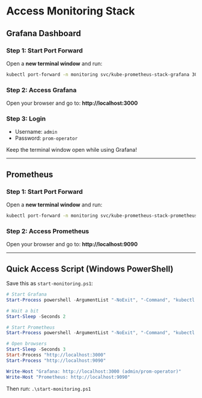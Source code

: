 # Access Monitoring Stack

## Grafana Dashboard

### Step 1: Start Port Forward
Open a **new terminal window** and run:
```bash
kubectl port-forward -n monitoring svc/kube-prometheus-stack-grafana 3000:80
```

### Step 2: Access Grafana
Open your browser and go to: **http://localhost:3000**

### Step 3: Login
- Username: `admin`
- Password: `prom-operator`

Keep the terminal window open while using Grafana!

---

## Prometheus

### Step 1: Start Port Forward
Open a **new terminal window** and run:
```bash
kubectl port-forward -n monitoring svc/kube-prometheus-stack-prometheus 9090:9090
```

### Step 2: Access Prometheus
Open your browser and go to: **http://localhost:9090**

---

## Quick Access Script (Windows PowerShell)

Save this as `start-monitoring.ps1`:

```powershell
# Start Grafana
Start-Process powershell -ArgumentList "-NoExit", "-Command", "kubectl port-forward -n monitoring svc/kube-prometheus-stack-grafana 3000:80"

# Wait a bit
Start-Sleep -Seconds 2

# Start Prometheus
Start-Process powershell -ArgumentList "-NoExit", "-Command", "kubectl port-forward -n monitoring svc/kube-prometheus-stack-prometheus 9090:9090"

# Open browsers
Start-Sleep -Seconds 3
Start-Process "http://localhost:3000"
Start-Process "http://localhost:9090"

Write-Host "Grafana: http://localhost:3000 (admin/prom-operator)"
Write-Host "Prometheus: http://localhost:9090"
```

Then run: `.\start-monitoring.ps1`
